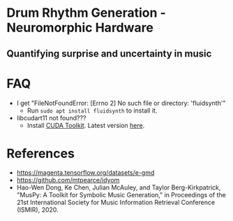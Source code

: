# Drum Rhythm Generation - Neuromorphic Hardware

## Quantifying surprise and uncertainty in music

# FAQ
* I get "FileNotFoundError: [Errno 2] No such file or directory: 'fluidsynth'"
    * Run `sudo apt install fluidsynth` to install it.
* libcudart11 not found???
    * Install [CUDA Toolkit](https://forums.developer.nvidia.com/t/tensorflow-fails-to-find-libcudart/154411/6). Latest version [here](https://developer.nvidia.com/cuda-11.0-download-archive?target_os=Linux&target_arch=x86_64&target_distro=Ubuntu&target_version=2004&target_type=runfilelocal).

# References

* https://magenta.tensorflow.org/datasets/e-gmd
* https://github.com/mtpearce/idyom
* Hao-Wen Dong, Ke Chen, Julian McAuley, and Taylor Berg-Kirkpatrick, "MusPy: A Toolkit for Symbolic Music Generation," in Proceedings of the 21st International Society for Music Information Retrieval Conference (ISMIR), 2020.